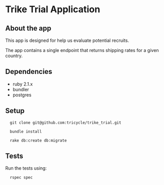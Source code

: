 # Trike Trial Application

## About the app
This app is designed for help us evaluate potential recruits.

The app contains a single endpoint that returns shipping rates for a given country.

## Dependencies
* ruby 2.1.x
* bundler
* postgres

## Setup

```
  git clone git@github.com:tricycle/trike_trial.git

  bundle install

  rake db:create db:migrate
```

## Tests

Run the tests using:
```
  rspec spec
``` 


